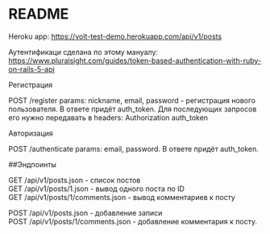 # README

Heroku app: https://volt-test-demo.herokuapp.com/api/v1/posts   

Аутентификаци сделана по этому мануалу: https://www.pluralsight.com/guides/token-based-authentication-with-ruby-on-rails-5-api   

Регистрация

POST /register params: nickname, email, password - регистрация нового пользователя. В ответе придёт auth_token. 
Для последующих запросов его нужно передавать в headers: Authorization auth_token   

Авторизация   

POST /authenticate params: email, password. В ответе придёт auth_token. 

##Эндпоинты   

GET /api/v1/posts.json - список постов   
GET /api/v1/posts/1.json - вывод одного поста по ID   
GET /api/v1/posts/1/comments.json - вывод комментариев к посту

POST /api/v1/posts.json - добавление записи   
POST /api/v1/posts/1/comments.json - добавление комментария к посту. 
